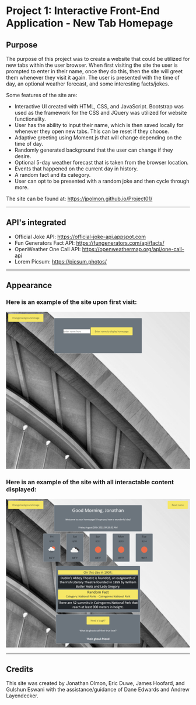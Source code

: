 # Project 1: Interactive Front-End Application - New Tab Homepage

## Purpose

The purpose of this project was to create a website that could be utilized for new tabs within the user browser. When first visiting the site the user is prompted to enter in their name, once they do this, then the site will greet them whenever they visit it again. The user is presented with the time of day, an optional weather forecast, and some interesting facts/jokes.

Some features of the site are:
- Interactive UI created with HTML, CSS, and JavaScript. Bootstrap was used as the framework for the CSS and JQuery was utilized for website functionality. 
- User has the ability to input their name, which is then saved locally for whenever they open new tabs. This can be reset if they choose. 
- Adaptive greeting using Moment.js that will change depending on the time of day. 
- Randomly generated background that the user can change if they desire. 
- Optional 5-day weather forecast that is taken from the browser location.
- Events that happened on the current day in history.
- A random fact and its category.
- User can opt to be presented with a random joke and then cycle through more. 

The site can be found at: https://jpolmon.github.io/Project01/

---
## API's integrated

- Official Joke API: https://official-joke-api.appspot.com
- Fun Generators Fact API: https://fungenerators.com/api/facts/
- OpenWeather One Call API: https://openweathermap.org/api/one-call-api
- Lorem Picsum: https://picsum.photos/

---
## Appearance

### Here is an example of the site upon first visit:
![Website image](./assets/images/WebPageImage2.png)

### Here is an example of the site with all interactable content displayed:  

![Website image](./assets/images/WebPageImage.png)

---
## Credits

This site was created by Jonathan Olmon, Eric Duwe, James Hoofard, and Gulshun Eswani with the assistance/guidance of Dane Edwards and Andrew Layendecker. 
